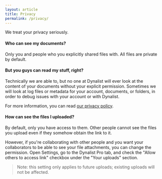 ```yaml
---
layout: article
title: Privacy
permalink: /privacy/
---
```


We treat your privacy seriously.

#### Who can see my documents?

Only you and people who you explicitly shared files with. All files are private by default.

#### But you guys can read my stuff, right?

Technically we are able to, but no one at Dynalist will ever look at the content of your documents without your explicit permission. Sometimes we will look at log files or metadata for your account, documents, or folders, in order to debug issues with your account or with Dynalist.

For more information, you can read [our privacy policy](https://dynalist.io/privacy).

#### How can see the files I uploaded?

By default, only you have access to them. Other people cannot see the files you upload even if they somehow obtain the link to it.

However, if you're collaborating with other people and you want your collaborators to be able to see your file attachments, you can change the permission. Open Settings, go to the Dynalist Pro tab, and check the "Allow others to access link" checkbox under the "Your uploads" section.

> Note: this setting only applies to future uploads; existing uploads will not be affected.